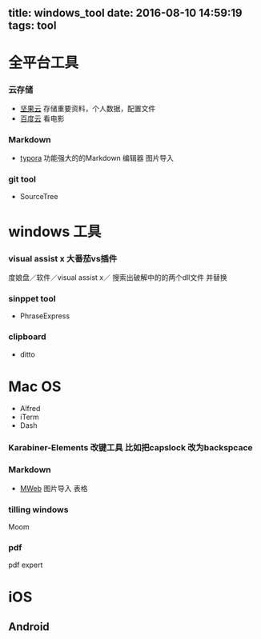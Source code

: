 title: windows_tool
date: 2016-08-10 14:59:19
tags: tool
---

# 全平台工具
### 云存储
- [坚果云](https://www.jianguoyun.com/) 存储重要资料，个人数据，配置文件
- [百度云](https://yun.baidu.com) 看电影

### Markdown
- [typora](http://www.typora.io/) 功能强大的的Markdown 编辑器 图片导入
### git tool
- SourceTree

# windows 工具
### visual assist x 大番茄vs插件
度娘盘／软件／visual assist x／
搜索出破解中的的两个dll文件 并替换


### sinppet tool 
- PhraseExpress

### clipboard 
- ditto

# Mac OS
- Alfred
- iTerm
- Dash
### Karabiner-Elements 改键工具  比如把capslock 改为backspcace
### Markdown
- [MWeb](http://zh.mweb.im) 图片导入 表格
### tilling windows 
Moom
### pdf
pdf expert
# iOS

## Android

